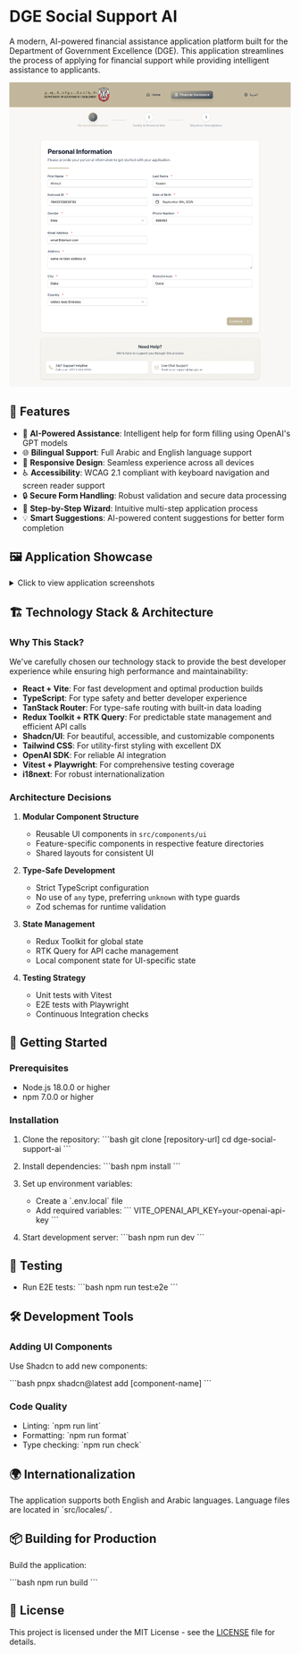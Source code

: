# DGE Social Support AI

A modern, AI-powered financial assistance application platform built for the Department of Government Excellence (DGE). This application streamlines the process of applying for financial support while providing intelligent assistance to applicants.

![Application Overview](https://raw.githubusercontent.com/WaseemMansour/dge-social-support-ai/main/public/screenshots/financial-assistance-form-overview.png)

## 🌟 Features

- 🤖 **AI-Powered Assistance**: Intelligent help for form filling using OpenAI's GPT models
- 🌐 **Bilingual Support**: Full Arabic and English language support
- 📱 **Responsive Design**: Seamless experience across all devices
- ♿ **Accessibility**: WCAG 2.1 compliant with keyboard navigation and screen reader support
- 🔒 **Secure Form Handling**: Robust validation and secure data processing
- 🎯 **Step-by-Step Wizard**: Intuitive multi-step application process
- 💡 **Smart Suggestions**: AI-powered content suggestions for better form completion

## 🖼️ Application Showcase

<details>
<summary>Click to view application screenshots</summary>

### Landing Page
![Landing Page](https://raw.githubusercontent.com/WaseemMansour/dge-social-support-ai/main/public/screenshots/landing-page.png)

### Personal Information Step
![Personal Information](https://raw.githubusercontent.com/WaseemMansour/dge-social-support-ai/main/public/screenshots/financial-assistance-personal-info.png)

### Family Information Step
![Family Information](https://raw.githubusercontent.com/WaseemMansour/dge-social-support-ai/main/public/screenshots/financial-assistance-family-info.png)

### Situation Description Step
![Situation Description](https://raw.githubusercontent.com/WaseemMansour/dge-social-support-ai/main/public/screenshots/financial-assistance-situation.png)

### AI Assistance Feature
![AI Assistance](https://raw.githubusercontent.com/WaseemMansour/dge-social-support-ai/main/public/screenshots/ai-assistance-demo.png)

### Success Screen
![Success Screen](https://raw.githubusercontent.com/WaseemMansour/dge-social-support-ai/main/public/screenshots/financial-assistance-success.png)

</details>

## 🏗️ Technology Stack & Architecture

### Why This Stack?

We've carefully chosen our technology stack to provide the best developer experience while ensuring high performance and maintainability:

- **React + Vite**: For fast development and optimal production builds
- **TypeScript**: For type safety and better developer experience
- **TanStack Router**: For type-safe routing with built-in data loading
- **Redux Toolkit + RTK Query**: For predictable state management and efficient API calls
- **Shadcn/UI**: For beautiful, accessible, and customizable components
- **Tailwind CSS**: For utility-first styling with excellent DX
- **OpenAI SDK**: For reliable AI integration
- **Vitest + Playwright**: For comprehensive testing coverage
- **i18next**: For robust internationalization

### Architecture Decisions

1. **Modular Component Structure**
   - Reusable UI components in `src/components/ui`
   - Feature-specific components in respective feature directories
   - Shared layouts for consistent UI

2. **Type-Safe Development**
   - Strict TypeScript configuration
   - No use of `any` type, preferring `unknown` with type guards
   - Zod schemas for runtime validation

3. **State Management**
   - Redux Toolkit for global state
   - RTK Query for API cache management
   - Local component state for UI-specific state

4. **Testing Strategy**
   - Unit tests with Vitest
   - E2E tests with Playwright
   - Continuous Integration checks

## 🚀 Getting Started

### Prerequisites

- Node.js 18.0.0 or higher
- npm 7.0.0 or higher

### Installation

1. Clone the repository:
   \`\`\`bash
   git clone [repository-url]
   cd dge-social-support-ai
   \`\`\`

2. Install dependencies:
   \`\`\`bash
   npm install
   \`\`\`

3. Set up environment variables:
   - Create a \`.env.local\` file
   - Add required variables:
     \`\`\`
     VITE_OPENAI_API_KEY=your-openai-api-key
     \`\`\`

4. Start development server:
   \`\`\`bash
   npm run dev
   \`\`\`

## 🧪 Testing

- Run E2E tests:
  \`\`\`bash
  npm run test:e2e
  \`\`\`

## 🛠️ Development Tools

### Adding UI Components

Use Shadcn to add new components:

\`\`\`bash
pnpx shadcn@latest add [component-name]
\`\`\`

### Code Quality

- Linting: \`npm run lint\`
- Formatting: \`npm run format\`
- Type checking: \`npm run check\`

## 🌍 Internationalization

The application supports both English and Arabic languages. Language files are located in \`src/locales/\`.

## 📦 Building for Production

Build the application:

\`\`\`bash
npm run build
\`\`\`

## 📄 License

This project is licensed under the MIT License - see the [LICENSE](LICENSE) file for details.
